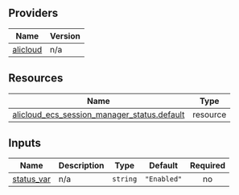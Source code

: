 <!-- BEGIN_TF_DOCS -->
## Providers

| Name | Version |
|------|---------|
| <a name="provider_alicloud"></a> [alicloud](#provider\_alicloud) | n/a |

## Resources

| Name | Type |
|------|------|
| [alicloud_ecs_session_manager_status.default](https://registry.terraform.io/providers/hashicorp/alicloud/latest/docs/resources/ecs_session_manager_status) | resource |

## Inputs

| Name | Description | Type | Default | Required |
|------|-------------|------|---------|:--------:|
| <a name="input_status_var"></a> [status\_var](#input\_status\_var) | n/a | `string` | `"Enabled"` | no |
<!-- END_TF_DOCS -->    